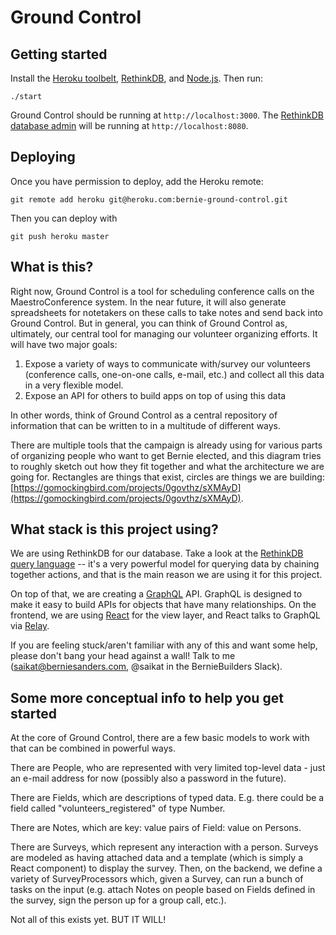 # Ground Control

## Getting started

Install the [Heroku toolbelt](https://toolbelt.heroku.com/), [RethinkDB](http://rethinkdb.com/docs/install/), and [Node.js](https://nodejs.org/en/download/). Then run:

`./start`

Ground Control should be running at `http://localhost:3000`.  The [RethinkDB database admin](https://www.rethinkdb.com/docs/administration-tools/) will be running at `http://localhost:8080`.

## Deploying

Once you have permission to deploy, add the Heroku remote:

`git remote add heroku git@heroku.com:bernie-ground-control.git`

Then you can deploy with

`git push heroku master`

## What is this?

Right now, Ground Control is a tool for scheduling conference calls on the MaestroConference system.  In the near future, it will also generate spreadsheets for notetakers on these calls to take notes and send back into Ground Control.  But in general, you can think of Ground Control as, ultimately, our central tool for managing our volunteer organizing efforts.  It will have two major goals:

1. Expose a variety of ways to communicate with/survey our volunteers (conference calls, one-on-one calls, e-mail, etc.) and collect all this data in a very flexible model.
2. Expose an API for others to build apps on top of using this data

In other words, think of Ground Control as a central repository of information that can be written to in a multitude of different ways.

There are multiple tools that the campaign is already using for various parts of organizing people who want to get Bernie elected, and this diagram tries to roughly sketch out how they fit together and what the architecture we are going for.  Rectangles are things that exist, circles are things we are building: [https://gomockingbird.com/projects/0govthz/sXMAyD](https://gomockingbird.com/projects/0govthz/sXMAyD).

## What stack is this project using?

We are using RethinkDB for our database.  Take a look at the [RethinkDB query language](https://www.rethinkdb.com/docs/guide/javascript/) -- it's a very powerful model for querying data by chaining together actions, and that is the main reason we are using it for this project.

On top of that, we are creating a [GraphQL](http://graphql.org/) API.  GraphQL is designed to make it easy to build APIs for objects that have many relationships.  On the frontend, we are using [React](https://facebook.github.io/react/) for the view layer, and React talks to GraphQL via [Relay](https://facebook.github.io/relay/).

If you are feeling stuck/aren't familiar with any of this and want some help, please don't bang your head against a wall!  Talk to me (saikat@berniesanders.com, @saikat in the BernieBuilders Slack).

## Some more conceptual info to help you get started

At the core of Ground Control, there are a few basic models to work with that can be combined in powerful ways.

There are People, who are represented with very limited top-level data - just an e-mail address for now (possibly also a password in the future).

There are Fields, which are descriptions of typed data.  E.g. there could be a field called "volunteers_registered" of type Number.

There are Notes, which are key: value pairs of Field: value on Persons.

There are Surveys, which represent any interaction with a person.  Surveys are modeled as having attached data and a template (which is simply a React component) to display the survey.  Then, on the backend, we define a variety of SurveyProcessors which, given a Survey, can run a bunch of tasks on the input (e.g. attach Notes on people based on Fields defined in the survey, sign the person up for a group call, etc.).

Not all of this exists yet.  BUT IT WILL!
